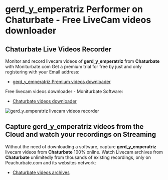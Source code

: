 # gerd_y_emperatriz Performer on Chaturbate - Free LiveCam videos downloader

## Chaturbate Live Videos Recorder

Monitor and record livecam videos of **gerd_y_emperatriz** from **Chaturbate** with Moniturbate.com
Get a premium trial for free by just and only registering with your Email address:
* [gerd_y_emperatriz Premium videos downloader](https://moniturbate.com/request-demo-licence-key.html)

Free livecam videos downloader - Moniturbate Software:
* [Chaturbate videos downloader](https://moniturbate.com/moniturbate-download-software.html)

![gerd_y_emperatriz livecam videos recorder](https://peachurnet.com/templates/moniturbate-software.png)


## Capture gerd_y_emperatriz videos from the Cloud and watch your recordings on Streaming

Without the need of downloading a software, capture **gerd_y_emperatriz** livecam videos from **Chaturbate** 100% online.
Watch Livecam archives from **Chaturbate** unlimitedly from thousands of existing recordings, only on Peachurbate.com and its websites network:
* [Chaturbate videos archives](https://peachurnet.com/)